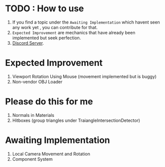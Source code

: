 # TODO : How to use
1) If you find a topic under the `Awaiting Implementation` which havent seen any work yet , you can contribute for that.
2) `Expected Improvement` are mechanics that have already been implemented but seek perfection.
3) <a href = "https://discord.gg/MN6ccBjJK9"> Discord Server</a>.

# Expected Improvement
1) Viewport Rotation Using Mouse (movement implemented but is buggy)
3) Non-vendor OBJ Loader

# Please do this for me 
1) Normals in Materials
2) Hitboxes (group triangles under TraiangleIntersectionDetector)

# Awaiting Implementation
1) Local Camera Movement and Rotation
2) Component System